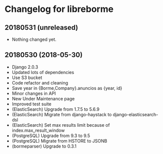 Changelog for libreborme
========================

20180531 (unreleased)
---------------------

- Nothing changed yet.


20180530 (2018-05-30)
---------------------

- Django 2.0.3
- Updated lots of dependencies
- Use S3 bucket
- Code refactor and cleaning
- Save year in {Borme,Company}.anuncios as {year, id}
- Minor changes in API
- New Under Maintenance page
- Improved test suite
- (ElasticSearch) Upgrade from 1.7.5 to 5.6.9
- (ElasticSearch) Migrate from django-haystack to django-elasticsearch-dsl
- (ElasticSearch) Set max results limit because of index.max_result_window
- (PostgreSQL) Upgrade from 9.3 to 9.5
- (PostgreSQL) Migrate from HSTORE to JSONB
- (bormeparser) Upgrade to 0.3.1
